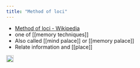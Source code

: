 ```yaml
---
title: "Method of loci"
---
```


- [Method of loci - Wikipedia](https://en.wikipedia.org/wiki/Method_of_loci)
- one of [[memory techniques]]
- Also called [[mind palace]] or [[memory palace]]
- Relate information and [[place]]

<img src='https://scrapbox.io/api/pages/nishio/en/icon' alt='en.icon' height="19.5"/>
